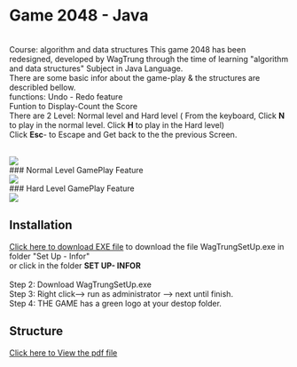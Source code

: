 # <h1>Game 2048 - Java</h1> 

<br> Course: algorithm and data structures
This game 2048 has been redesigned, developed by WagTrung through the time of learning "algorithm and data structures" Subject in Java Language.
<br> There are some basic infor about the game-play & the structures are describled bellow.
<br> functions: Undo - Redo feature
<br> Funtion to Display-Count the Score
<br> There are 2 Level: Normal level and Hard level ( From the keyboard, Click <b>N</b> to play in the normal level. 
Click <b>H</b> to play in the Hard level)
<br> Click <b>Esc</b>- to Escape and Get back to the the previous Screen.
<br>
<br>

<img src="https://www.upsieutoc.com/images/2020/06/12/Screenshot-855.png"  style="max-width:100%;">

<br> 
### Normal Level GamePlay Feature
<br>
<img src="https://www.upsieutoc.com/images/2020/06/12/Screenshot-856.png"  style="max-width:100%;">
<br> 
### Hard Level GamePlay Feature
<br>
<img src="https://www.upsieutoc.com/images/2020/06/12/Screenshot-857.png"  style="max-width:100%;">

## Installation

 [Click here to download EXE file](https://github.com/wagtrung/2048inJava/blob/master/SET%20UP-%20INFOR/WagTrung%20setup.exe) to download the file WagTrungSetUp.exe in folder "Set Up - Infor"
<br>
or click in the folder <b> SET UP- INFOR </b><br> <br>
Step 2: Download WagTrungSetUp.exe<br>
Step 3: Right click--> run as administrator --> next until finish. <br>
Step 4: THE GAME has a green logo at your destop folder.<br>

## Structure

 [Click here to View the pdf file](https://github.com/wagtrung/2048inJava/tree/master/SET%20UP-%20INFOR/slide-doucument-guild)
